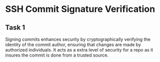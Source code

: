 # SSH Commit Signature Verification

## Task 1

Signing commits enhances security by cryptographically verifying the identity of the commit author, ensuring that changes are made by authorized individuals. It acts as a extra level of security for a repo as it insures the commit is done from a trusted source.
